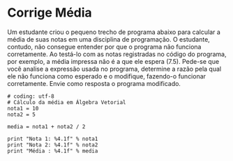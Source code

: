 # Corrige Média

Um estudante criou o pequeno trecho de programa abaixo para calcular a média de suas notas em uma disciplina de
programação. O estudante, contudo, não consegue entender por que o programa não funciona corretamente. Ao testá-lo com
as notas registradas no código do programa, por exemplo, a média impressa não é a que ele espera (7.5). Pede-se que você
analise a expressão usada no programa, determine a razão pela qual ele não funciona como esperado e o modifique, 
fazendo-o funcionar corretamente. Envie como resposta o programa modificado.

```
# coding: utf-8
# Cálculo da média em Álgebra Vetorial
nota1 = 10
nota2 = 5

media = nota1 + nota2 / 2

print "Nota 1: %4.1f" % nota1
print "Nota 2: %4.1f" % nota2
print "Média : %4.1f" % media
```